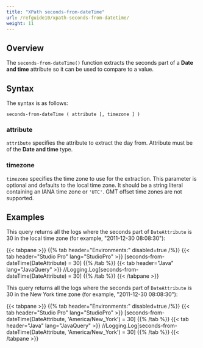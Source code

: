 ```yaml
---
title: "XPath seconds-from-dateTime"
url: /refguide10/xpath-seconds-from-datetime/
weight: 11
---
```


## Overview

The `seconds-from-dateTime()` function extracts the seconds part of a **Date and time** attribute so it can be used to compare to a value.

## Syntax

The syntax is as follows:

```
seconds-from-dateTime ( attribute [, timezone ] )
```

### attribute

`attribute` specifies the attribute to extract the day from. Attribute must be of the **Date and time** type.

### timezone

`timezone` specifies the time zone to use for the extraction. This parameter is optional and defaults to the local time zone. It should be a string literal containing an IANA time zone or `'UTC'`. GMT offset time zones are not supported.

## Examples

This query returns all the logs where the seconds part of `DateAttribute` is 30 in the local time zone (for example, "2011-12-30 08:08:30"):

{{< tabpane >}}
  {{% tab header="Environments:" disabled=true /%}}
  {{< tab header="Studio Pro" lang="StudioPro" >}}
    [seconds-from-dateTime(DateAttribute) = 30]
    {{% /tab %}}
  {{< tab header="Java" lang="JavaQuery" >}}
     //Logging.Log[seconds-from-dateTime(DateAttribute) = 30]
    {{% /tab %}}
{{< /tabpane >}}

This query returns all the logs where the seconds part of `DateAttribute` is 30 in the New York time zone (for example, "2011-12-30 08:08:30"):

{{< tabpane >}}
  {{% tab header="Environments:" disabled=true /%}}
  {{< tab header="Studio Pro" lang="StudioPro" >}}
    [seconds-from-dateTime(DateAttribute, 'America/New_York') = 30]
    {{% /tab %}}
  {{< tab header="Java" lang="JavaQuery" >}}
     //Logging.Log[seconds-from-dateTime(DateAttribute, 'America/New_York') = 30]
    {{% /tab %}}
{{< /tabpane >}}
